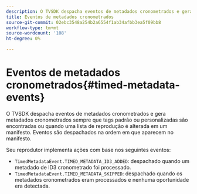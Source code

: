 ```yaml
---
description: O TVSDK despacha eventos de metadados cronometrados e gera metadados cronometrados sempre que tags padrão ou personalizadas são encontradas ou quando uma lista de reprodução é alterada em um manifesto. Eventos são despachados na ordem em que aparecem no manifesto.
title: Eventos de metadados cronometrados
source-git-commit: 02ebc3548a254b2a6554f1ab34afbb3ea5f09bb8
workflow-type: tm+mt
source-wordcount: '108'
ht-degree: 0%

---
```


# Eventos de metadados cronometrados{#timed-metadata-events}

O TVSDK despacha eventos de metadados cronometrados e gera metadados cronometrados sempre que tags padrão ou personalizadas são encontradas ou quando uma lista de reprodução é alterada em um manifesto. Eventos são despachados na ordem em que aparecem no manifesto.

Seu reprodutor implementa ações com base nos seguintes eventos:

* `TimedMetadataEvent.TIMED_METADATA_ID3_ADDED`: despachado quando um metadado de ID3 cronometrado foi processado.
* `TimedMetadataEvent.TIMED_METADATA_SKIPPED`: despachado quando os metadados cronometrados eram processados e nenhuma oportunidade era detectada.
